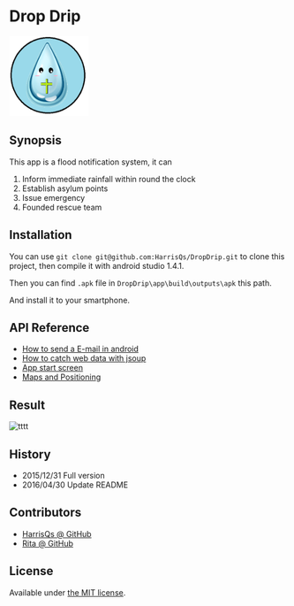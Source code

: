 # Drop Drip 
![Icon](https://github.com/HarrisQs/DropDrip/blob/master/app/src/main/res/mipmap-xxhdpi/a03.png)

## Synopsis

This app is a flood notification system, it can
 
 1. Inform immediate rainfall within round the clock 
 2. Establish asylum points
 3. Issue emergency 
 4. Founded rescue team

## Installation

You can use `git clone git@github.com:HarrisQs/DropDrip.git` to clone this project, then compile it with android studio 1.4.1.

Then you can find `.apk` file in `DropDrip\app\build\outputs\apk` this path.

And install it to your smartphone.

## API Reference

* [How to send a E-mail in android](http://yarakambharathi.blogspot.tw/2012/06/send-e-mail-using-javamail-api-using.html) 
* [How to catch web data with jsoup](http://xxs4129.pixnet.net/blog/post/165417214-android%E4%BD%BF%E7%94%A8jsoup%E6%8A%93%E5%8F%96%E7%B6%B2%E9%A0%81%E8%B3%87%E6%96%99)
* [App start screen](http://bryceknowhow.blogspot.tw/2014/12/android-asynctaskprogressbarappsplashsc.html)
* [Maps and Positioning](http://blog.tonycube.com/2013/06/androidmaps-and-positioning3.html)

## Result

![tttt](https://goo.gl/0r6uIv)


## History

* 2015/12/31 Full version
* 2016/04/30 Update README

## Contributors

* [HarrisQs @ GitHub ](https://github.com/HarrisQs)
* [Rita @ GitHub](https://github.com/rita20839)

## License

Available under [the MIT license](https://mths.be/mit).
